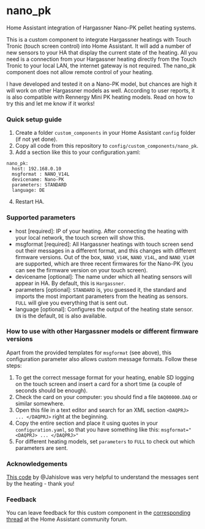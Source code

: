 # nano_pk
Home Assistant integration of Hargassner Nano-PK pellet heating systems.

This is a custom component to integrate Hargassner heatings with Touch Tronic (touch screen control) into Home Assistant.
It will add a number of new sensors to your HA that display the current state of the heating.
All you need is a connection from your Hargassner heating directly from the Touch Tronic to your local LAN, the internet gateway is not required.
The nano_pk component does not allow remote control of your heating.

I have developed and tested it on a Nano-PK model, but chances are high it will work on other Hargassner models as well.
According to user reports, it is also compatible with Rennergy Mini PK heating models.
Read on how to try this and let me know if it works!

### Quick setup guide ###

1. Create a folder `custom_components` in your Home Assistant `config` folder (if not yet done).
2. Copy all code from this repository to `config/custom_components/nano_pk`.
3. Add a section like this to your configuration.yaml:
```
nano_pk:
  host: 192.168.0.10
  msgformat : NANO_V14L
  devicename: Nano-PK
  parameters: STANDARD
  language: DE
```
4. Restart HA.

### Supported parameters ###
- host [required]: IP of your heating. After connecting the heating with your local network, the touch screen will show this.
- msgformat [required]: All Hargassner heatings with touch screen send out their messages in a different format, and this changes with different firmware versions. Out of the box, `NANO_V14K`, `NANO_V14L`, and `NANO_V14M` are supported, which are three recent firmwares for the Nano-PK (you can see the firmware version on your touch screen).
- devicename [optional]: The name under which all heating sensors will appear in HA. By default, this is `Hargassner`.
- parameters [optional]: `STANDARD` is, you guessed it, the standard and imports the most important parameters from the heating as sensors. `FULL` will give you everything that is sent out.
- language [optional]: Configures the output of the heating state sensor. `EN` is the default, `DE` is also available.


### How to use with other Hargassner models or different firmware versions ###
Apart from the provided templates for `msgformat` (see above), this configuration parameter also allows custom message formats. Follow these steps:
1. To get the correct message format for your heating, enable SD logging on the touch screen and insert a card for a short time (a couple of seconds should be enough). 
2. Check the card on your computer: you should find a file `DAQ00000.DAQ` or similar somewhere.
3. Open this file in a text editor and search for an XML section `<DAQPRJ> ... </DAQPRJ>` right at the beginning.
4. Copy the entire section and place it using quotes in your `configuration.yaml`, so that you have something like this: `msgformat="<DAQPRJ> ... </DAQPRJ>"`
5. For different heating models, set `parameters` to `FULL` to check out which parameters are sent.


### Acknowledgements ###
[This code](https://github.com/Jahislove/Hargassner) by @Jahislove was very helpful to understand the messages sent by the heating - thank you!


### Feedback ###
You can leave feedback for this custom component in the [corresponding thread](https://community.home-assistant.io/t/hargassner-heating-integration/288568) at the Home Assistant community forum.
